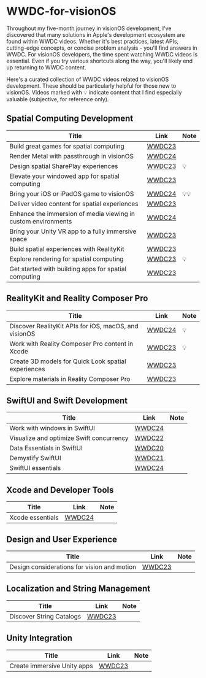 # WWDC-for-visionOS

Throughout my five-month journey in visionOS development, I've discovered that many solutions in Apple's development ecosystem are found within WWDC videos. Whether it's best practices, latest APIs, cutting-edge concepts, or concise problem analysis - you'll find answers in WWDC. For visionOS developers, the time spent watching WWDC videos is essential. Even if you try various shortcuts along the way, you'll likely end up returning to WWDC content.

Here's a curated collection of WWDC videos related to visionOS development. These should be particularly helpful for those new to visionOS. Videos marked with 💡 indicate content that I find especially valuable (subjective, for reference only).

## Spatial Computing Development

| Title | Link | Note |
|-------|------|------|
| Build great games for spatial computing | [WWDC23](https://developer.apple.com/videos/play/wwdc2023/10096) | |
| Render Metal with passthrough in visionOS | [WWDC24](https://developer.apple.com/videos/play/wwdc2024/10092) | |
| Design spatial SharePlay experiences | [WWDC23](https://developer.apple.com/videos/play/wwdc2023/10087) | 💡 |
| Elevate your windowed app for spatial computing | [WWDC23](https://developer.apple.com/videos/play/wwdc2023/10110) | |
| Bring your iOS or iPadOS game to visionOS | [WWDC24](https://developer.apple.com/videos/play/wwdc2024/10093/) | 💡💡 |
| Deliver video content for spatial experiences | [WWDC23](https://developer.apple.com/videos/play/wwdc2023/10071/) | |
| Enhance the immersion of media viewing in custom environments | [WWDC24](https://developer.apple.com/videos/play/wwdc2024/10115) | |
| Bring your Unity VR app to a fully immersive space | [WWDC23](https://developer.apple.com/videos/play/wwdc2023/10093/) | |
| Build spatial experiences with RealityKit | [WWDC23](https://developer.apple.com/videos/play/wwdc2023/10080) | |
| Explore rendering for spatial computing | [WWDC23](https://developer.apple.com/cn/videos/play/wwdc2023/10095/) | 💡 |
| Get started with building apps for spatial computing | [WWDC23](https://developer.apple.com/videos/play/wwdc2023/10260/) | |

## RealityKit and Reality Composer Pro

| Title | Link | Note |
|-------|------|------|
| Discover RealityKit APIs for iOS, macOS, and visionOS | [WWDC24](https://developer.apple.com/videos/play/wwdc2024/10103/) | 💡 |
| Work with Reality Composer Pro content in Xcode | [WWDC23](https://developer.apple.com/videos/play/wwdc2023/10273/) | 💡 |
| Create 3D models for Quick Look spatial experiences | [WWDC23](https://developer.apple.com/videos/play/wwdc2023/10274/) | |
| Explore materials in Reality Composer Pro | [WWDC23](https://developer.apple.com/videos/play/wwdc2023/10202) | |

## SwiftUI and Swift Development

| Title | Link | Note |
|-------|------|------|
| Work with windows in SwiftUI | [WWDC24](https://developer.apple.com/videos/play/wwdc2024/10149) | |
| Visualize and optimize Swift concurrency | [WWDC22](https://developer.apple.com/videos/play/wwdc2022/110350/) | |
| Data Essentials in SwiftUI | [WWDC20](https://developer.apple.com/videos/play/wwdc2020/10040/) | |
| Demystify SwiftUI | [WWDC21](https://developer.apple.com/videos/play/wwdc2021/10022) | |
| SwiftUI essentials | [WWDC24](https://developer.apple.com/videos/play/wwdc2024/10150/) | |

## Xcode and Developer Tools

| Title | Link | Note |
|-------|------|------|
| Xcode essentials | [WWDC24](https://developer.apple.com/videos/play/wwdc2024/10181) | |

## Design and User Experience

| Title | Link | Note |
|-------|------|------|
| Design considerations for vision and motion | [WWDC23](https://developer.apple.com/videos/play/wwdc2023/10078) | |

## Localization and String Management

| Title | Link | Note |
|-------|------|------|
| Discover String Catalogs | [WWDC23](https://developer.apple.com/videos/play/wwdc2023/10155) | |

## Unity Integration

| Title | Link | Note |
|-------|------|------|
| Create immersive Unity apps | [WWDC23](https://developer.apple.com/videos/play/wwdc2023/10088/) | |